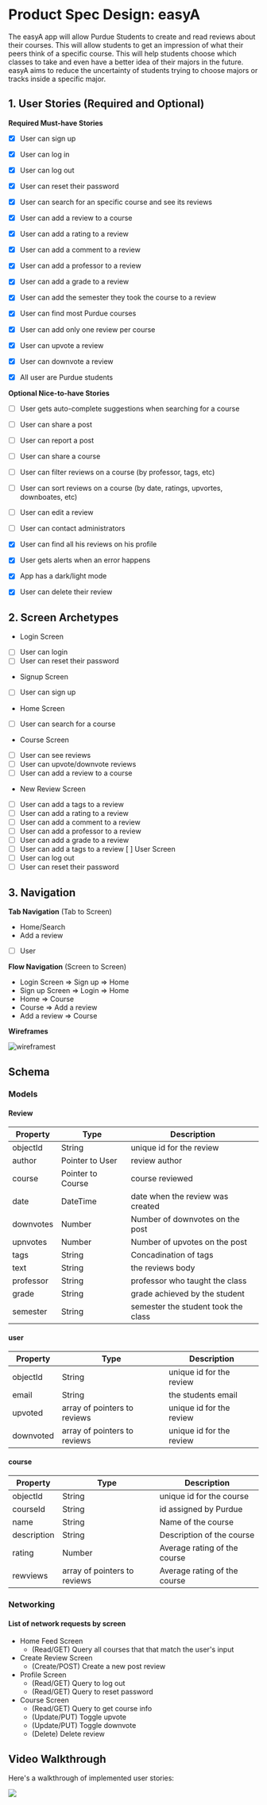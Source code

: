 
# Product Spec Design: easyA
The easyA app will allow Purdue Students to create and read reviews about their courses. This will allow students to get an impression of what their peers think of a specific course. This will help students choose which classes to take and even have a better idea of their majors in the future. easyA aims to reduce the uncertainty of students trying to choose majors or tracks inside a specific major.

## 1. User Stories (Required and Optional)

**Required Must-have Stories**

- [x] User can sign up
- [x] User can log in
- [x] User can log out
- [x] User can reset their password
- [x] User can search for an specific course and see its reviews
- [x] User can add a review to a course
- [x] User can add a rating to a review
- [x] User can add a comment to a review
- [x] User can add a professor to a review
- [x] User can add a grade to a review
- [x] User can add the semester they took the course to a review
- [x] User can find most Purdue courses
- [x] User can add only one review per course
- [x] User can upvote a review
- [x] User can downvote a review
- [x] All user are Purdue students


**Optional Nice-to-have Stories**

- [ ] User gets auto-complete suggestions when searching for a course
- [ ] User can share a post
- [ ] User can report a post
- [ ] User can share a course
- [ ] User can filter reviews on a course (by professor, tags, etc)
- [ ] User can sort reviews on a course (by date, ratings, upvortes, downboates, etc)
- [ ] User can edit a review
- [ ] User can contact administrators
- [x] User can find all his reviews on his profile
- [x] User gets alerts when an error happens
- [x] App has a dark/light mode
- [x] User can delete their review


## 2. Screen Archetypes

 * Login Screen
  - [ ] User can login
  - [ ] User can reset their password
 * Signup Screen
  - [ ] User can sign up
* Home Screen
 - [ ] User can search for a course
* Course Screen
 - [ ] User can see reviews
 - [ ] User can upvote/downvote reviews
 - [ ] User can add a review to a course
* New Review Screen
 - [ ] User can add a tags to a review
 - [ ] User can add a rating to a review
 - [ ] User can add a comment to a review
 - [ ] User can add a professor to a review
 - [ ] User can add a grade to a review
 - [ ] User can add a tags to a review
[ ] User Screen
 - [ ] User can log out
 - [ ] User can reset their password

## 3. Navigation

**Tab Navigation** (Tab to Screen)

 * Home/Search
 * Add a review
- [ ] User

**Flow Navigation** (Screen to Screen)

 * Login Screen
   => Sign up
   => Home
* Sign up Screen
  => Login
  => Home
* Home
  => Course
* Course
  => Add a review
* Add a review
  => Course

**Wireframes**

![wireframest](./wireframes.jpg)

## Schema
### Models
#### Review

   | Property      | Type     | Description |
   | ------------- | -------- | ------------|
   | objectId      | String   | unique id for the review |
   | author        | Pointer to User| review author |
   | course       | Pointer to Course| course reviewed |
   | date           | DateTime | date when the review was created |
   | downvotes       | Number   | Number of  downvotes on the post|
   | upnvotes | Number   | Number of  upvotes on the post |
   | tags    | String   | Concadination of tags|
   | text     | String   | the reviews body|
   | professor     | String   | professor who taught the class |
   | grade     | String   | grade achieved by the student |
   | semester     | String   | semester the student took the class |


#### user

  | Property      | Type     | Description |
  | ------------- | -------- | ------------|
  | objectId      | String   | unique id for the review |
  | email          | String   | the students email|
  | upvoted      | array of pointers to reviews   | unique id for the review |
  | downvoted | array of pointers to reviews   | unique id for the review |


#### course

| Property      | Type     | Description |
| ------------- | -------- | ------------|
| objectId      | String     | unique id for the course |
| courseId     | String     | id assigned by Purdue |
| name          | String     | Name of the course  |
| description | String     | Description of the course  |
| rating          | Number | Average rating of the course  |
| rewviews    | array of pointers to reviews  | Average rating of the course  |


### Networking
#### List of network requests by screen
   - Home Feed Screen
      - (Read/GET) Query all courses that that match the user's input
   - Create Review Screen
      - (Create/POST) Create a new post review
   - Profile Screen
      - (Read/GET) Query to log out
      - (Read/GET) Query to reset password
  - Course Screen
     - (Read/GET) Query to get course info
     - (Update/PUT) Toggle upvote
     - (Update/PUT) Toggle downvote
     - (Delete) Delete review


## Video Walkthrough

Here's a walkthrough of implemented user stories:

![ ](final.gif)
